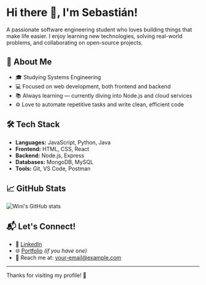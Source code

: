 <!--
**SebaGossos/SebaGossos** is a ✨ _special_ ✨ repository because its `README.md` (this file) appears on your GitHub profile.

Here are some ideas to get you started:

- 🔭 I’m currently working on ...
- 🌱 I’m currently learning ...
- 👯 I’m looking to collaborate on ...
- 🤔 I’m looking for help with ...
- 💬 Ask me about ...
- 📫 How to reach me: ...
- 😄 Pronouns: ...
- ⚡ Fun fact: ...
-->
# Hi there 👋, I'm Sebastián!

A passionate software engineering student who loves building things that make life easier. I enjoy learning new technologies, solving real-world problems, and collaborating on open-source projects.

## 🚀 About Me

- 🎓 Studying Systems Engineering  
- 💻 Focused on web development, both frontend and backend  
- 📚 Always learning — currently diving into Node.js and cloud services  
- ⚙️ Love to automate repetitive tasks and write clean, efficient code

## 🛠 Tech Stack

- **Languages:** JavaScript, Python, Java  
- **Frontend:** HTML, CSS, React  
- **Backend:** Node.js, Express  
- **Databases:** MongoDB, MySQL  
- **Tools:** Git, VS Code, Postman

## 📈 GitHub Stats

![Wini's GitHub stats](https://github-readme-stats.vercel.app/api?username=wini&show_icons=true&theme=radical)

## 📬 Let's Connect!

- 💼 [LinkedIn](https://www.linkedin.com/)  
- 🌐 [Portfolio](https://your-portfolio-link.com) *(if you have one)*  
- 📧 Reach me at: your-email@example.com

---

Thanks for visiting my profile! 🙌
